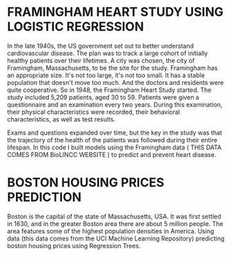 # FRAMINGHAM HEART STUDY USING LOGISTIC REGRESSION #

In the late 1940s, the US government set out to better understand cardiovascular disease.
The plan was to track a large cohort of initially healthy patients over their lifetimes.
A city was chosen, the city of Framingham, Massachusetts, to be the site for the study.
Framingham has an appropriate size.
It's not too large, it's not too small.
It has a stable population that doesn't move too much. And the doctors and residents were quite cooperative.
So in 1948, the Framingham Heart Study started. The study included 5,209 patients, aged 30 to 59.
Patients were given a questionnaire and an examination every two years.
During this examination, their physical characteristics were recorded, their behavioral characteristics, as well as
test results.

Exams and questions expanded over time, but the key in the study was that the trajectory
of the health of the patients was followed during their entire lifespan.
In this code I built models using the Framingham data ( THIS DATA COMES FROM BioLINCC WEBSITE ) to predict and prevent heart disease.


# BOSTON HOUSING PRICES PREDICTION #

Boston is the capital of the state of Massachusetts, USA. It was first settled in 1630, and in the greater Boston area there are about 5 million people. The area features some of the highest population densities in America.
Using data (this data comes from the UCI Machine Learning Repository) predicting boston housing prices using Regression Trees.
